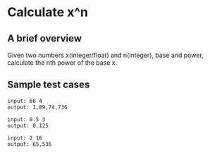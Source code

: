 # Calculate x^n

## A brief overview

Given two numbers x(integer/float) and n(integer), base and power, calculate the nth power of the base x.

## Sample test cases

```
input: 66 4
output: 1,89,74,736
```

```
input: 0.5 3
output: 0.125
```

```
input: 2 16
output: 65,536
```
